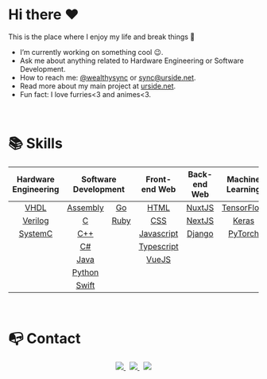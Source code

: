 # Hi there ❤️

This is the place where I enjoy my life and break things :rofl:

- I’m currently working on something cool :wink:.
- Ask me about anything related to Hardware Engineering or Software Development.
- How to reach me: [@wealthysync](https://twitter.com/wealthysync) or [sync@urside.net](mailto:sync@urside.net).
- Read more about my main project at [urside.net](https://www.urside.net).
- Fun fact: I love furries<3 and animes<3.

<br>

# 📚 Skills

<table align="center" style="width: 100%;">
	<thead>
		<tr>
      <th colspan="1"><b>Hardware Engineering</b></th>
			<th colspan="2"><b>Software Development</b></th>
			<th colspan="1"><b>Front-end Web</b></th>
			<th colspan="1"><b>Back-end Web</b></th>
			<th colspan="1"><b>Machine Learning</b></th>
		</tr>
	</thead>
	<tbody>
		<tr>
      <td align="center"><a href="https://en.wikipedia.org/wiki/VHDL">VHDL</a></td>
			<td align="center"><a href="https://en.wikipedia.org/wiki/Assembly_language">Assembly</a></td>
			<td align="center"><a href="https://en.wikipedia.org/wiki/Go_(programming_language)">Go</a></td>
			<td align="center"><a href="https://en.wikipedia.org/wiki/HTML">HTML</a></td>
      <td align="center"><a href="https://nuxtjs.org">NuxtJS</a></td>
			<td align="center"><a href="https://www.tensorflow.org">TensorFlow</a></td>
		</tr>
		<tr>
			<td align="center"><a href="https://en.wikipedia.org/wiki/Verilog">Verilog</a></td>
			<td align="center"><a href="https://en.wikipedia.org/wiki/C_(programming_language)">C</a></td>
			<td align="center"><a href="https://en.wikipedia.org/wiki/Ruby_(programming_language)">Ruby</a></td>
			<td align="center"><a href="https://en.wikipedia.org/wiki/CSS">CSS</a></td>
      <td align="center"><a href="https://nextjs.org">NextJS</a></td>
			<td align="center"><a href="https://keras.io">Keras</a></td>
		</tr>
		<tr>
      <td align="center"><a href="https://en.wikipedia.org/wiki/SystemC">SystemC</a></td>
			<td align="center"><a href="https://en.wikipedia.org/wiki/C%2B%2B">C++</a></td>
			<td align="center"></td>
			<td align="center"><a href="https://en.wikipedia.org/wiki/JavaScript">Javascript</a></td>
      <td align="center"><a href="https://www.djangoproject.com">Django</a></td>
      <td align="center"><a href="http://pytorch.org">PyTorch</a></td>
		</tr>
		<tr>
			<td align="center"></td>
			<td align="center"><a href="https://en.wikipedia.org/wiki/C_Sharp_(programming_language)">C#</a></td>
			<td align="center"></td>
			<td align="center"><a href="https://www.typescriptlang.org">Typescript</a></td>
			<td align="center"></td>
			<td align="center"></td>
		</tr>
		<tr>
			<td align="center"></td>
      <td align="center"><a href="https://en.wikipedia.org/wiki/Java_(programming_language)">Java</a></td>
			<td align="center"></td>
			<td align="center"><a href="https://vuejs.org">VueJS</a></td>
			<td align="center"></td>
			<td align="center"></td>
		</tr>
		<tr>
			<td align="center"></td>
			<td align="center"><a href="https://en.wikipedia.org/wiki/Python_(programming_language)">Python</a></td>
			<td align="center"></td>
			<td align="center"></td>
			<td align="center"></td>
			<td align="center"></td>
		</tr>
    <tr>
			<td align="center"></td>
			<td align="center"><a href="https://en.wikipedia.org/wiki/Swift_(programming_language)">Swift</a></td>
			<td align="center"></td>
			<td align="center"></td>
			<td align="center"></td>
			<td align="center"></td>
		</tr>
	</tbody>
</table>

<br>

# 📭 Contact

<p align="center">
	<a href="https://www.linkedin.com/in/timourdah/">
		<img src="https://img.shields.io/badge/-LINKEDIN-0077B5?style=for-the-badge&logo=linkedin&logoColor=white">
	</a>
	<span>&nbsp;</span>
	<a href="https://twitter.com/wealthysync">
		<img src="https://img.shields.io/badge/TWITTER-1DA1F2?style=for-the-badge&logo=twitter&logoColor=white">
	</a>
	<span>&nbsp;</span>
	<a href="mailto:sync@urside.net">
		<img src="https://img.shields.io/badge/-GMAIL-D14836?style=for-the-badge&logo=gmail&logoColor=white">
	</a>
</p>
